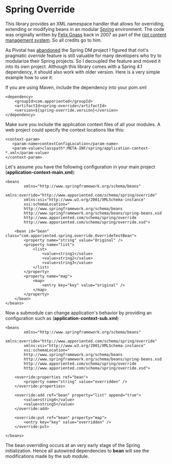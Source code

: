 Spring Override
===============

This library provides an XML namespace handler that allows for overriding, extending or modifying beans in an modular [Spring](http://projects.spring.io/spring-framework/) environment.
The code was originally written by [Felix Gnass](https://github.com/fgnass) back in 2007 as part of the [riot content management system](https://github.com/riotfamily/riot). So all credits go to him.

As Pivotal has [abandoned](https://eclipse.org/gemini/) the Spring DM project I figured that riot's pragmatic *override* feature is still valuable for many developers who try to modularize their Spring projects. So I decoupled the feature and moved it into its own project. Although this library comes with a Spring 4.1 dependency, it should also work with older version.
Here is a very simple example how to use it:

If you are using Maven, include the dependency into your pom.xml

    <dependency>
        <groupId>com.apporiented</groupId>
        <artifactId>spring-override</artifactId>
        <version>${spring-override.version}</version>
    </dependency>

Make sure you include the application context files of all your modules. A web project could specify the context locations like this:

    <context-param>
       <param-name>contextConfigLocation</param-name>
       <param-value>classpath*:META-INF/spring/application-context-*.xml</param-value>
    </context-param>

Let's assume you have the following configuration in your main project 
(**application-context-main.xml**):

    <beans
            xmlns="http://www.springframework.org/schema/beans"
            xmlns:override="http://www.apporiented.com/schema/spring/override"
            xmlns:xsi="http://www.w3.org/2001/XMLSchema-instance"
            xsi:schemaLocation="
            http://www.springframework.org/schema/beans
            http://www.springframework.org/schema/beans/spring-beans.xsd
            http://www.apporiented.com/schema/spring/override
            http://www.apporiented.com/schema/spring/override.xsd">
            
        <bean id="bean" class="com.apporiented.spring.override.OverrideTestBean">
            <property name="string" value="Original" />
            <property name="list">
                <list>
                    <value>string1</value>
                    <value>string2</value>
                    <value>string3</value>
                </list>
            </property>
            <property name="map">
                <map>
                    <entry key="key" value="original" />
                </map>
            </property>
        </bean>
    </beans>
     
Now a submodule can change application's behavior by providing an configuration such as
(**application-context-sub.xml**)   
    
    <beans
            xmlns="http://www.springframework.org/schema/beans"
            xmlns:override="http://www.apporiented.com/schema/spring/override"
            xmlns:xsi="http://www.w3.org/2001/XMLSchema-instance"
            xsi:schemaLocation="
            http://www.springframework.org/schema/beans
            http://www.springframework.org/schema/beans/spring-beans.xsd
            http://www.apporiented.com/schema/spring/override
            http://www.apporiented.com/schema/spring/override.xsd">
    
        <override:properties ref="bean">
            <property name="string" value="overridden" />
        </override:properties>
    
        <override:add ref="bean" property="list" append="true">
            <value>string4</value>
            <value>string5</value>
        </override:add>
    
        <override:put ref="bean" property="map">
            <entry key="key" value="overridden" />
        </override:put>
    
    </beans>

The bean overriding occurs at an very early stage of the Spring initialization. Hence all autowired dependencies to **bean** will see the modifications made by the sub module.
